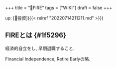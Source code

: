 +++
title = "📝FIRE"
tags = ["WIKI"]
draft = false
+++

up: [📁投資]({{< relref "20220714211211.md" >}})


## FIREとは {#1f5296}

経済的自立をし, 早期退職すること.

Financial Independence, Retire Earlyの略.

